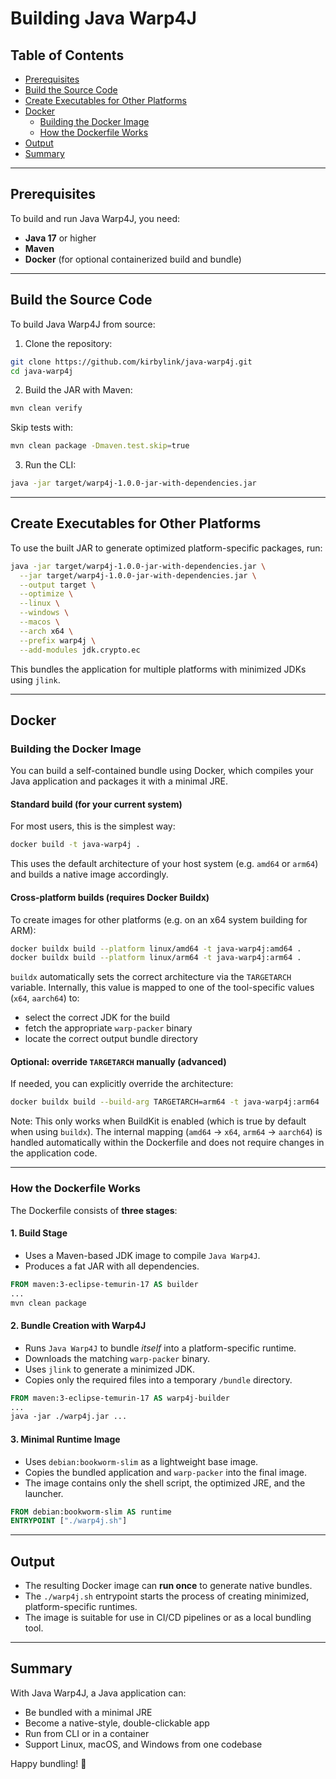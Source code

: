 # Building Java Warp4J

## Table of Contents

- [Prerequisites](#prerequisites)
- [Build the Source Code](#build-the-source-code)
- [Create Executables for Other Platforms](#create-executables-for-other-platforms)
- [Docker](#docker)
  - [Building the Docker Image](#building-the-docker-image)
  - [How the Dockerfile Works](#how-the-dockerfile-works)
- [Output](#output)
- [Summary](#summary)

---

## Prerequisites

To build and run Java Warp4J, you need:

- **Java 17** or higher
- **Maven**
- **Docker** (for optional containerized build and bundle)

---

## Build the Source Code

To build Java Warp4J from source:

1. Clone the repository:

```sh
git clone https://github.com/kirbylink/java-warp4j.git
cd java-warp4j
```

2. Build the JAR with Maven:

```sh
mvn clean verify
```

Skip tests with:

```sh
mvn clean package -Dmaven.test.skip=true
```

3. Run the CLI:

```sh
java -jar target/warp4j-1.0.0-jar-with-dependencies.jar
```

---

## Create Executables for Other Platforms

To use the built JAR to generate optimized platform-specific packages, run:

```sh
java -jar target/warp4j-1.0.0-jar-with-dependencies.jar \
  --jar target/warp4j-1.0.0-jar-with-dependencies.jar \
  --output target \
  --optimize \
  --linux \
  --windows \
  --macos \
  --arch x64 \
  --prefix warp4j \
  --add-modules jdk.crypto.ec
```

This bundles the application for multiple platforms with minimized JDKs using `jlink`.

---

## Docker

### Building the Docker Image

You can build a self-contained bundle using Docker, which compiles your Java application and packages it with a minimal JRE.

#### Standard build (for your current system)

For most users, this is the simplest way:

```sh
docker build -t java-warp4j .
````

This uses the default architecture of your host system (e.g. `amd64` or `arm64`) and builds a native image accordingly.

#### Cross-platform builds (requires Docker Buildx)

To create images for other platforms (e.g. on an x64 system building for ARM):

```sh
docker buildx build --platform linux/amd64 -t java-warp4j:amd64 .
docker buildx build --platform linux/arm64 -t java-warp4j:arm64 .
```

`buildx` automatically sets the correct architecture via the `TARGETARCH` variable.
Internally, this value is mapped to one of the tool-specific values (`x64`, `aarch64`) to:

* select the correct JDK for the build
* fetch the appropriate `warp-packer` binary
* locate the correct output bundle directory

#### Optional: override `TARGETARCH` manually (advanced)

If needed, you can explicitly override the architecture:

```sh
docker buildx build --build-arg TARGETARCH=arm64 -t java-warp4j:arm64 .
```

Note: This only works when BuildKit is enabled (which is true by default when using `buildx`).
The internal mapping (`amd64` → `x64`, `arm64` → `aarch64`) is handled automatically within the Dockerfile and does not require changes in the application code.

---

### How the Dockerfile Works

The Dockerfile consists of **three stages**:

#### 1. Build Stage

* Uses a Maven-based JDK image to compile `Java Warp4J`.
* Produces a fat JAR with all dependencies.

```dockerfile
FROM maven:3-eclipse-temurin-17 AS builder
...
mvn clean package
```

#### 2. Bundle Creation with Warp4J

* Runs `Java Warp4J` to bundle *itself* into a platform-specific runtime.
* Downloads the matching `warp-packer` binary.
* Uses `jlink` to generate a minimized JDK.
* Copies only the required files into a temporary `/bundle` directory.

```dockerfile
FROM maven:3-eclipse-temurin-17 AS warp4j-builder
...
java -jar ./warp4j.jar ...
```

#### 3. Minimal Runtime Image

* Uses `debian:bookworm-slim` as a lightweight base image.
* Copies the bundled application and `warp-packer` into the final image.
* The image contains only the shell script, the optimized JRE, and the launcher.

```dockerfile
FROM debian:bookworm-slim AS runtime
ENTRYPOINT ["./warp4j.sh"]
```

---

## Output

* The resulting Docker image can **run once** to generate native bundles.
* The `./warp4j.sh` entrypoint starts the process of creating minimized, platform-specific runtimes.
* The image is suitable for use in CI/CD pipelines or as a local bundling tool.

---

## Summary

With Java Warp4J, a Java application can:

* Be bundled with a minimal JRE
* Become a native-style, double-clickable app
* Run from CLI or in a container
* Support Linux, macOS, and Windows from one codebase

Happy bundling! 🎁